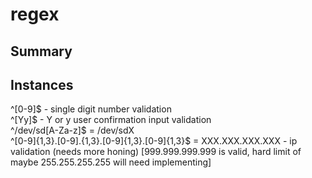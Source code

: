 # regex

## Summary

## Instances

^[0-9]$ - single digit number validation
<br>
^[Yy]$ - Y or y user confirmation input validation
<br>
^\/dev\/sd[A-Za-z]$ = /dev/sdX
<br>
^[0-9]{1,3}.[0-9].{1,3}.[0-9]{1,3}.[0-9]{1,3}$ = XXX.XXX.XXX.XXX - ip validation (needs more honing) [999.999.999.999 is valid, hard limit of maybe 255.255.255.255 will need implementing]
<br>
